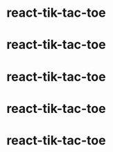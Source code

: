 # react-tik-tac-toe
# react-tik-tac-toe
# react-tik-tac-toe
# react-tik-tac-toe
# react-tik-tac-toe
